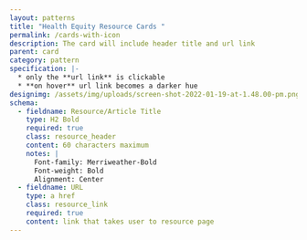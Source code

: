 ```yaml
---
layout: patterns
title: "Health Equity Resource Cards "
permalink: /cards-with-icon
description: The card will include header title and url link
parent: card
category: pattern
specification: |-
  * only the **url link** is clickable 
  * **on hover** url link becomes a darker hue
designimg: /assets/img/uploads/screen-shot-2022-01-19-at-1.48.00-pm.png
schema:
  - fieldname: Resource/Article Title
    type: H2 Bold
    required: true
    class: resource_header
    content: 60 characters maximum
    notes: |
      Font-family: Merriweather-Bold 
      Font-weight: Bold 
      Alignment: Center
  - fieldname: URL
    type: a href
    class: resource_link
    required: true
    content: link that takes user to resource page
---
```

